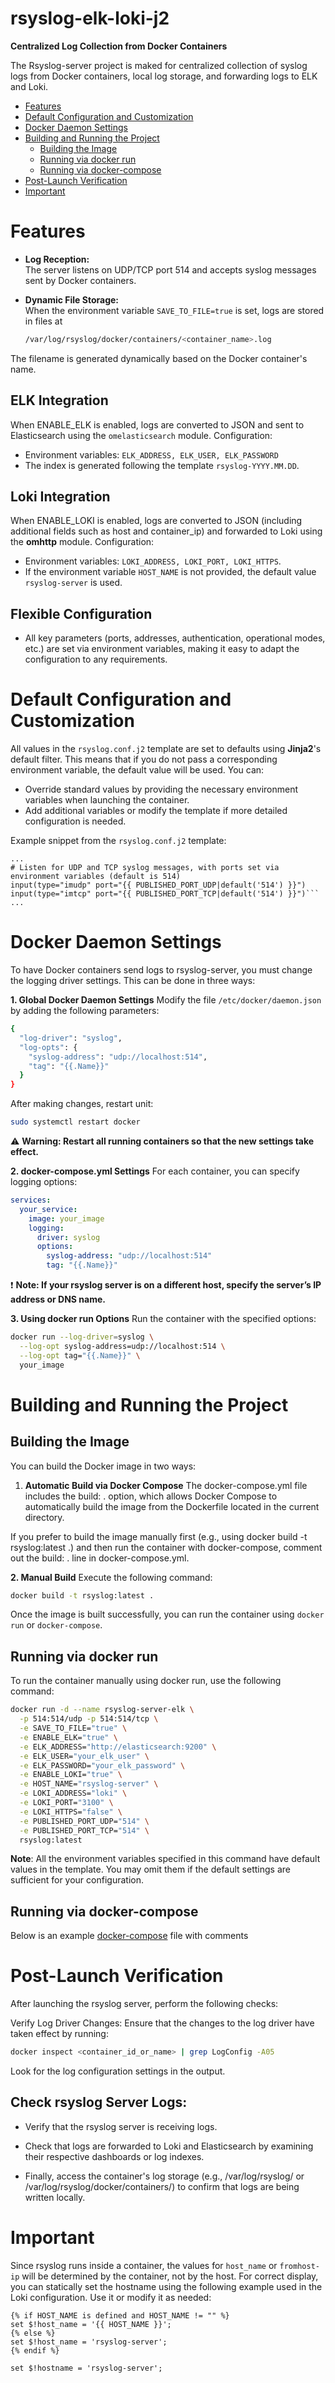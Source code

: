 # rsyslog-elk-loki-j2

**Centralized Log Collection from Docker Containers**

The Rsyslog-server project is maked for centralized collection of syslog logs from Docker containers, local log storage, and forwarding logs to ELK and Loki.

- [Features](#features)
- [Default Configuration and Customization](#default-configuration-and-customization)
- [Docker Daemon Settings](#docker-daemon-settings)
- [Building and Running the Project](#building-and-running-the-project)
  - [Building the Image](#building-the-image)
  - [Running via docker run](#running-via-docker-run)
  - [Running via docker-compose](#running-via-docker-compose)
- [Post-Launch Verification](#post-launch-verification)
- [Important](#important)


# Features

- **Log Reception:**  
  The server listens on UDP/TCP port 514 and accepts syslog messages sent by Docker containers.

- **Dynamic File Storage:**  
  When the environment variable `SAVE_TO_FILE=true` is set, logs are stored in files at
  ```bash
  /var/log/rsyslog/docker/containers/<container_name>.log
  ```

The filename is generated dynamically based on the Docker container's name.

## **ELK Integration**  
When ENABLE_ELK is enabled, logs are converted to JSON and sent to Elasticsearch using the `omelasticsearch` module.
Configuration:
- Environment variables: `ELK_ADDRESS, ELK_USER, ELK_PASSWORD`
- The index is generated following the template `rsyslog-YYYY.MM.DD`.

## **Loki Integration**  
When ENABLE_LOKI is enabled, logs are converted to JSON (including additional fields such as host and container_ip) and forwarded to Loki using the **omhttp** module.
Configuration:
- Environment variables: `LOKI_ADDRESS, LOKI_PORT, LOKI_HTTPS`.
- If the environment variable `HOST_NAME` is not provided, the default value `rsyslog-server` is used.

## **Flexible Configuration**
- All key parameters (ports, addresses, authentication, operational modes, etc.) are set via environment variables, making it easy to adapt the configuration to any requirements.

# Default Configuration and Customization

All values in the `rsyslog.conf.j2` template are set to defaults using **Jinja2**'s default filter. This means that if you do not pass a corresponding environment variable, the default value will be used. You can:

- Override standard values by providing the necessary environment variables when launching the container.
- Add additional variables or modify the template if more detailed configuration is needed.

Example snippet from the `rsyslog.conf.j2` template:

```jinja
...
# Listen for UDP and TCP syslog messages, with ports set via environment variables (default is 514)
input(type="imudp" port="{{ PUBLISHED_PORT_UDP|default('514') }}") 
input(type="imtcp" port="{{ PUBLISHED_PORT_TCP|default('514') }}")```
...
```

# Docker Daemon Settings

To have Docker containers send logs to rsyslog-server, you must change the logging driver settings. This can be done in three ways:

**1. Global Docker Daemon Settings**
Modify the file `/etc/docker/daemon.json` by adding the following parameters:
```bash
{
  "log-driver": "syslog",
  "log-opts": {
    "syslog-address": "udp://localhost:514",
    "tag": "{{.Name}}"
  }
}
```
After making changes, restart unit:

```bash
sudo systemctl restart docker
```
:warning: **Warning: Restart all running containers so that the new settings take effect.**

**2. docker-compose.yml Settings**
For each container, you can specify logging options:

```yaml
services:
  your_service:
    image: your_image
    logging:
      driver: syslog
      options:
        syslog-address: "udp://localhost:514"
        tag: "{{.Name}}"

```
:exclamation: **Note: If your rsyslog server is on a different host, specify the server’s IP address or DNS name.**

**3. Using docker run Options**
Run the container with the specified options:
```bash
docker run --log-driver=syslog \
  --log-opt syslog-address=udp://localhost:514 \
  --log-opt tag="{{.Name}}" \
  your_image
```
# Building and Running the Project
## Building the Image
You can build the Docker image in two ways:

1. **Automatic Build via Docker Compose**
The docker-compose.yml file includes the build: . option, which allows Docker Compose to automatically build the image from the Dockerfile located in the current directory.

If you prefer to build the image manually first (e.g., using docker build -t rsyslog:latest .) and then run the container with docker-compose, comment out the build: . line in docker-compose.yml.

**2. Manual Build**
Execute the following command:
```bash
docker build -t rsyslog:latest .
```
Once the image is built successfully, you can run the container using `docker run` or `docker-compose`.

## Running via docker run
To run the container manually using docker run, use the following command:
```bash
docker run -d --name rsyslog-server-elk \
  -p 514:514/udp -p 514:514/tcp \
  -e SAVE_TO_FILE="true" \
  -e ENABLE_ELK="true" \
  -e ELK_ADDRESS="http://elasticsearch:9200" \
  -e ELK_USER="your_elk_user" \
  -e ELK_PASSWORD="your_elk_password" \
  -e ENABLE_LOKI="true" \
  -e HOST_NAME="rsyslog-server" \
  -e LOKI_ADDRESS="loki" \
  -e LOKI_PORT="3100" \
  -e LOKI_HTTPS="false" \
  -e PUBLISHED_PORT_UDP="514" \
  -e PUBLISHED_PORT_TCP="514" \
  rsyslog:latest
```

**Note**:
All the environment variables specified in this command have default values in the template. You may omit them if the default settings are sufficient for your configuration.

## Running via docker-compose

Below is an example 
[docker-compose](./docker-compose.yaml) file with comments

# Post-Launch Verification
After launching the rsyslog server, perform the following checks:

Verify Log Driver Changes:
Ensure that the changes to the log driver have taken effect by running:

```bash
docker inspect <container_id_or_name> | grep LogConfig -A05
```
Look for the log configuration settings in the output.

## Check rsyslog Server Logs:

- Verify that the rsyslog server is receiving logs.

- Check that logs are forwarded to Loki and Elasticsearch by examining their respective dashboards or log indexes.

- Finally, access the container's log storage (e.g., /var/log/rsyslog/ or /var/log/rsyslog/docker/containers/) to confirm that logs are being written locally.

# Important
Since rsyslog runs inside a container, the values for `host_name` or `fromhost-ip` will be determined by the container, not by the host.
For correct display, you can statically set the hostname using the following example used in the Loki configuration. Use it or modify it as needed:
```jinja
{% if HOST_NAME is defined and HOST_NAME != "" %}
set $!host_name = '{{ HOST_NAME }}';
{% else %}
set $!host_name = 'rsyslog-server';
{% endif %}
```

```jinja
set $!hostname = 'rsyslog-server';
```
